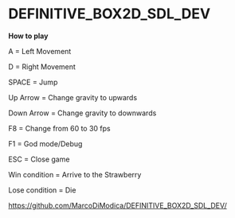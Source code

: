 # DEFINITIVE_BOX2D_SDL_DEV

**How to play**

A = Left Movement

D = Right Movement

SPACE = Jump

Up Arrow = Change gravity to upwards

Down Arrow = Change gravity to downwards

F8 = Change from 60 to 30 fps

F1 = God mode/Debug

ESC = Close game  

Win condition = Arrive to the Strawberry

Lose condition = Die


https://github.com/MarcoDiModica/DEFINITIVE_BOX2D_SDL_DEV/
